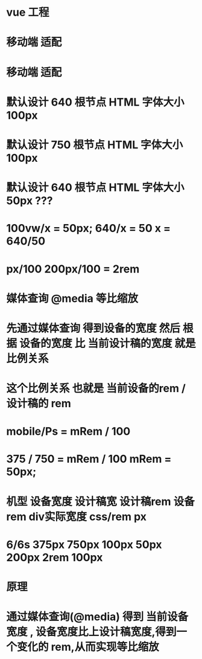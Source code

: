 
# vue 工程 

# 移动端 适配 

# 移动端 适配    

# 默认设计  640   根节点 HTML 字体大小 100px 

# 默认设计  750   根节点 HTML 字体大小 100px 

# 默认设计  640   根节点 HTML 字体大小 50px ???  

# 100vw/x = 50px;    640/x = 50 x = 640/50 

# px/100   200px/100 = 2rem 

# 媒体查询  @media  等比缩放 

# 先通过媒体查询 得到设备的宽度  然后 根据 设备的宽度  比  当前设计稿的宽度 就是 比例关系  

# 这个比例关系 也就是  当前设备的rem /  设计稿的 rem

# mobile/Ps  = mRem / 100 

# 375 /  750  =  mRem / 100                    mRem = 50px; 


#  机型    设备宽度   设计稿宽     设计稿rem    设备rem     div实际宽度     css/rem  px  

#  6/6s    375px      750px        100px        50px        200px         2rem    100px

# 原理 

# 通过媒体查询(@media) 得到 当前设备宽度 , 设备宽度比上设计稿宽度,得到一个变化的 rem,从而实现等比缩放 